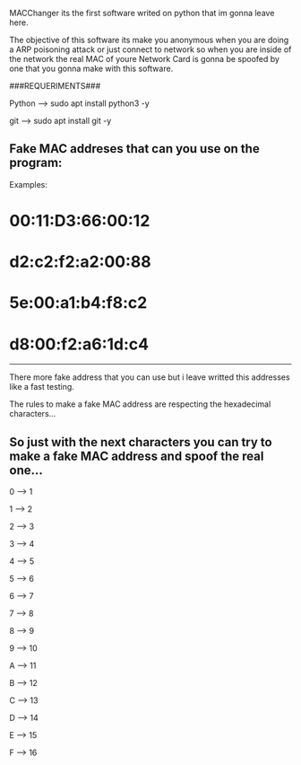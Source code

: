 MACChanger its the first software writed on python that im gonna leave here.

The objective of this software its make you anonymous when you are doing a ARP poisoning attack or just connect to network so when you are inside of the network the real MAC of youre Network Card is gonna be spoofed by one that you gonna make with this software.

###REQUERIMENTS###

Python --> sudo apt install python3 -y

git --> sudo apt install git -y 


Fake MAC addreses that can you use on the program:
----------------------------------------------------------------------------------------------------
Examples: 

# 00:11:D3:66:00:12
# d2:c2:f2:a2:00:88
# 5e:00:a1:b4:f8:c2
# d8:00:f2:a6:1d:c4
----------------------------------------------------------------------------------------------------
There more fake address that you can use but i leave writted this addresses like a fast testing.

The rules to make a fake MAC address are respecting the hexadecimal characters...

So just with the next characters you can try to make a fake MAC address and spoof the real one...
----------------------------------------------------------------------------------------------------

0 --> 1

1 --> 2

2 --> 3

3 --> 4

4 --> 5

5 --> 6

6 --> 7

7 --> 8

8 --> 9

9 --> 10

A --> 11

B --> 12

C --> 13

D --> 14

E --> 15

F --> 16
